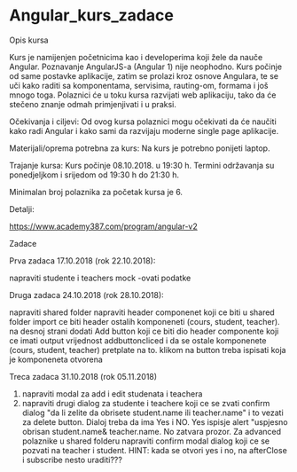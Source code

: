 # Angular_kurs_zadace

Opis kursa

Kurs je namijenjen početnicima kao i developerima koji žele da nauče Angular. Poznavanje AngularJS-a (Angular 1) nije neophodno. Kurs  počinje od same postavke aplikacije, zatim se prolazi kroz osnove Angulara, te se uči kako raditi sa komponentama, servisima, rauting-om, formama i još mnogo toga. Polaznici će u toku kursa razvijati web aplikaciju, tako da će stečeno znanje odmah primjenjivati i u praksi.

Očekivanja i ciljevi:
Od ovog kursa polaznici mogu očekivati da će naučiti kako radi Angular i kako sami da razvijaju moderne single page aplikacije.

Materijali/oprema potrebna za kurs:
Na kurs je potrebno ponijeti laptop.


Trajanje kursa:
Kurs počinje 08.10.2018. u 19:30 h. Termini održavanja su ponedjeljkom i srijedom od 19:30 h do 21:30 h.

Minimalan broj polaznika za početak kursa je 6.

Detalji:

https://www.academy387.com/program/angular-v2

Zadace

Prva zadaca 17.10.2018 (rok 22.10.2018):

napraviti studente i teachers
mock -ovati podatke

Druga zadaca 24.10.2018 (rok 28.10.2018):

napraviti shared folder
napraviti header componenet koji ce biti u shared folder
import ce biti header ostalih komponeneti (cours, student, teacher).
na desnoj strani dodati Add button koji ce biti dio header componente koji ce imati output vrijednost addbuttoncliced i da se ostale komponenete (cours, student, teacher) pretplate na to. klikom na button treba ispisati koja je komponeneta otvorena

Treca zadaca 31.10.2018 (rok 05.11.2018)
1. napraviti modal za add i edit studenata i teachera
2. napraviti drugi dialog za studente i teachere koji ce se zvati confirm dialog "da li zelite da obrisete student.name ili teacher.name" i to vezati za delete button. Dialoj treba da ima Yes i NO. Yes ispisje alert "uspjesno obrisan student.name& teacher.name. No zatvara prozor.
Za advanced polaznike u shared folderu napraviti confirm modal dialog koji ce se pozvati na teacher i student.
HINT: kada se otvori yes i no, na afterClose i subscribe nesto uraditi???
